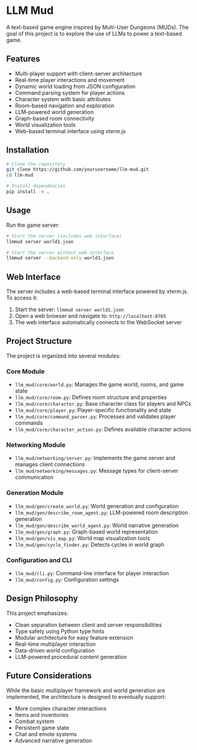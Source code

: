 # LLM Mud

A text-based game engine inspired by Multi-User Dungeons (MUDs). The goal of this project is to explore the use of LLMs to power a text-based game.

## Features

- Multi-player support with client-server architecture
- Real-time player interactions and movement
- Dynamic world loading from JSON configuration
- Command parsing system for player actions
- Character system with basic attributes
- Room-based navigation and exploration
- LLM-powered world generation
- Graph-based room connectivity
- World visualization tools
- Web-based terminal interface using xterm.js

## Installation

```bash
# Clone the repository
git clone https://github.com/yourusername/llm-mud.git
cd llm-mud

# Install dependencies
pip install -e .
```

## Usage

Run the game server:

```bash
# Start the server (includes web interface)
llmmud server world1.json

# Start the server without web interface
llmmud server --backend-only world1.json
```

## Web Interface

The server includes a web-based terminal interface powered by xterm.js. To access it:

1. Start the server: `llmmud server world1.json`
2. Open a web browser and navigate to: `http://localhost:8765`
3. The web interface automatically connects to the WebSocket server

## Project Structure

The project is organized into several modules:

### Core Module
- `llm_mud/core/world.py`: Manages the game world, rooms, and game state
- `llm_mud/core/room.py`: Defines room structure and properties
- `llm_mud/core/character.py`: Base character class for players and NPCs
- `llm_mud/core/player.py`: Player-specific functionality and state
- `llm_mud/core/command_parser.py`: Processes and validates player commands
- `llm_mud/core/character_action.py`: Defines available character actions

### Networking Module
- `llm_mud/networking/server.py`: Implements the game server and manages client connections
- `llm_mud/networking/messages.py`: Message types for client-server communication

### Generation Module
- `llm_mud/gen/create_world.py`: World generation and configuration
- `llm_mud/gen/describe_room_agent.py`: LLM-powered room description generation
- `llm_mud/gen/describe_world_agent.py`: World narrative generation
- `llm_mud/gen/graph.py`: Graph-based world representation
- `llm_mud/gen/vis_map.py`: World map visualization tools
- `llm_mud/gen/cycle_finder.py`: Detects cycles in world graph

### Configuration and CLI
- `llm_mud/cli.py`: Command-line interface for player interaction
- `llm_mud/config.py`: Configuration settings

## Design Philosophy

This project emphasizes:
- Clean separation between client and server responsibilities
- Type safety using Python type hints
- Modular architecture for easy feature extension
- Real-time multiplayer interaction
- Data-driven world configuration
- LLM-powered procedural content generation

## Future Considerations

While the basic multiplayer framework and world generation are implemented, the architecture is designed to eventually support:
- More complex character interactions
- Items and inventories
- Combat system
- Persistent game state
- Chat and emote systems
- Advanced narrative generation
